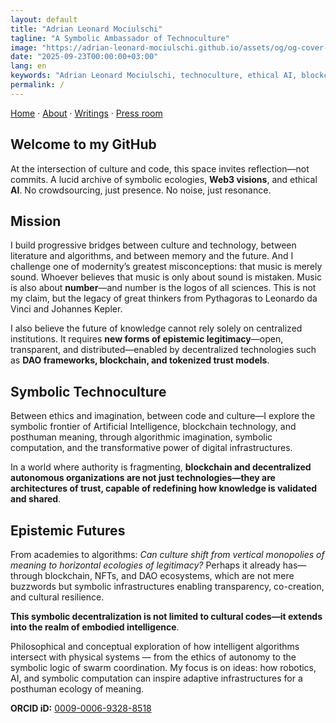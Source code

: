 ```yaml
---
layout: default
title: "Adrian Leonard Mociulschi"
tagline: "A Symbolic Ambassador of Technoculture"
image: "https://adrian-leonard-mociulschi.github.io/assets/og/og-cover-adi-futura-1200x630.png"
date: "2025-09-23T00:00:00+03:00"
lang: en
keywords: "Adrian Leonard Mociulschi, technoculture, ethical AI, blockchain, symbolic ecology, ORCID, academic"
permalink: / 
---
```


[Home](/) · [About](/about) · [Writings](/writing) · [Press room](/blog)

## Welcome to my GitHub
At the intersection of culture and code, this space invites reflection—not commits. A lucid archive of symbolic ecologies, **Web3 visions**, and ethical **AI**. No crowdsourcing, just presence. No noise, just resonance.

## Mission

I build progressive bridges between culture and technology, between literature and algorithms, and between memory and the future. And I challenge one of modernity’s greatest misconceptions: that music is merely sound. Whoever believes that music is only about sound is mistaken. Music is also about **number**—and number is the logos of all sciences. This is not my claim, but the legacy of great thinkers from Pythagoras to Leonardo da Vinci and Johannes Kepler.

I also believe the future of knowledge cannot rely solely on centralized institutions. It requires **new forms of epistemic legitimacy**—open, transparent, and distributed—enabled by decentralized technologies such as **DAO frameworks, blockchain, and tokenized trust models**.

## Symbolic Technoculture  

Between ethics and imagination, between code and culture—I explore the symbolic frontier of Artificial Intelligence, blockchain technology, and posthuman meaning, through algorithmic imagination, symbolic computation, and the transformative power of digital infrastructures.

In a world where authority is fragmenting, **blockchain and decentralized autonomous organizations are not just technologies—they are architectures of trust, capable of redefining how knowledge is validated and shared**. 

## Epistemic Futures

From academies to algorithms: *Can culture shift from vertical monopolies of meaning to horizontal ecologies of legitimacy?* Perhaps it already has—through blockchain, NFTs, and DAO ecosystems, which are not mere buzzwords but symbolic infrastructures enabling transparency, co-creation, and cultural resilience.

**This symbolic decentralization is not limited to cultural codes—it extends into the realm of embodied intelligence**.

Philosophical and conceptual exploration of how intelligent algorithms intersect with physical systems — from the ethics of autonomy to the symbolic logic of swarm coordination. My focus is on ideas: how robotics, AI, and symbolic computation can inspire adaptive infrastructures for a posthuman ecology of meaning.

**ORCID iD:** [0009-0006-9328-8518](https://orcid.org/0009-0006-9328-8518)

<script type="application/ld+json">
{
  "@context": "https://schema.org",
  "@graph": [
    {
      "@type": "WebSite",
      "@id": "https://adrian-leonard-mociulschi.github.io/#website",
      "url": "https://adrian-leonard-mociulschi.github.io/",
      "name": "Adrian Leonard Mociulschi",
      "image": {
        "@type": "ImageObject",
        "@id": "https://adrian-leonard-mociulschi.github.io/#og-image",
        "url": "https://adrian-leonard-mociulschi.github.io/assets/og/og-cover-adi-futura-1200x630.png",
        "width": 1200,
        "height": 630
      },
      "publisher": { "@id": "https://adrian-leonard-mociulschi.github.io/#person" }
    },

    {
      "@type": "Person",
      "@id": "https://adrian-leonard-mociulschi.github.io/#person",
      "name": "Adrian Leonard Mociulschi",
      "url": "https://adrian-leonard-mociulschi.github.io/",
      "image": {
        "@type": "ImageObject",
        "url": "https://adrian-leonard-mociulschi.github.io/assets/img/Adrian-Leonard-Mociulschi.jpg",
        "contentUrl": "https://adrian-leonard-mociulschi.github.io/assets/img/Adrian-Leonard-Mociulschi.jpg",
        "encodingFormat": "image/jpeg",
        "width": 3066,
        "height": 3066
      },
      "jobTitle": "University Lecturer, Essayist",
      "affiliation": {
        "@type": "Organization",
        "@id": "https://www.unmb.ro/#org",
        "name": "National University of Music Bucharest",
        "url": "https://www.unmb.ro/"
      },
      "identifier": {
        "@type": "PropertyValue",
        "propertyID": "ORCID",
        "value": "0009-0006-9328-8518",
        "url": "https://orcid.org/0009-0006-9328-8518"
      },
      "sameAs": [
        "https://orcid.org/0009-0006-9328-8518",
        "https://www.unmb.ro/profesor/mociulschi-adrian/",
        "https://www.contributors.ro/author/adrian-leonard-mociulschi/",
        "https://romanialibera.ro/author/adrian-mociulschi/",
        "https://revistacultura.ro/author/leonard/",
        "https://www.liternet.ro/autor/3774/Adrian-Leonard-Mociulschi.html",
        "https://www.curteaveche.ro/a/adrian-leonard-mociulschi",
        "https://www.researchgate.net/profile/Adrian-Leonard-Mociulschi"
      ],
      "knowsAbout": [
        {"@type":"Thing","name":"AI ethics"},
        {"@type":"Thing","name":"Technoculture"},
        {"@type":"Thing","name":"Blockchain"},
        {"@type":"Thing","name":"Music Theory"},
        {"@type":"Thing","name":"Posthumanism"},
        {"@type":"Thing","name":"Strategic foresight"}
      ],
      "nationality": { "@type": "Country", "name": "Romania" }
    },

    {
      "@type": "WebPage",
      "@id": "https://adrian-leonard-mociulschi.github.io/#home",
      "url": "https://adrian-leonard-mociulschi.github.io/",
      "name": "Home",
      "headline": "A Symbolic Ambassador of Technoculture",
      "description": "A lucid archive at the intersection of culture and code: symbolic ecologies, Web3 visions, and ethical AI.",
      "inLanguage": "en",
      "isPartOf": { "@id": "https://adrian-leonard-mociulschi.github.io/#website" },
      "about": { "@id": "https://adrian-leonard-mociulschi.github.io/#person" },
      "primaryImageOfPage": { "@id": "https://adrian-leonard-mociulschi.github.io/#og-image" }
    }
  ]
}
</script>

<!-- meta: [la] Ultima linea: ubi forma transit in sensum -->

